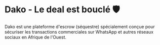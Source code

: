 # Dako - Le deal est bouclé 🛡️

Dako est une plateforme d'escrow (séquestre) spécialement conçue pour sécuriser les transactions commerciales sur WhatsApp et autres réseaux sociaux en Afrique de l'Ouest.